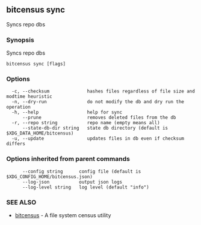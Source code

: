 ## bitcensus sync

Syncs repo dbs

### Synopsis

Syncs repo dbs

```
bitcensus sync [flags]
```

### Options

```
  -c, --checksum              hashes files regardless of file size and modtime heuristic
  -n, --dry-run               do not modify the db and dry run the operation
  -h, --help                  help for sync
      --prune                 removes deleted files from the db
  -r, --repo string           repo name (empty means all)
      --state-db-dir string   state db directory (default is $XDG_DATA_HOME/bitcensus)
  -u, --update                updates files in db even if checksum differs
```

### Options inherited from parent commands

```
      --config string      config file (default is $XDG_CONFIG_HOME/bitcensus.json)
      --log-json           output json logs
      --log-level string   log level (default "info")
```

### SEE ALSO

* [bitcensus](bitcensus.md)	 - A file system census utility

